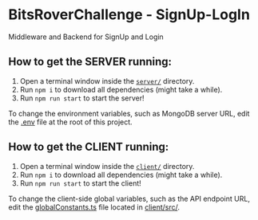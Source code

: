 # BitsRoverChallenge - SignUp-LogIn
Middleware and Backend for SignUp and Login

## How to get the SERVER running:
1. Open a terminal window inside the [`server/`](/server/) directory.
2. Run `npm i` to download all dependencies (might take a while).
3. Run `npm run start` to start the server!

To change the environment variables, such as MongoDB server URL, edit the
[.env](/.env) file at the root of this project.

## How to get the CLIENT running:
1. Open a terminal window inside the [`client/`](/client/) directory.
2. Run `npm i` to download all dependencies (might take a while).
3. Run `npm run start` to start the client!

To change the client-side global variables, such as the API endpoint URL, edit
the [globalConstants.ts](client/src/globalConstants.ts) file located in
[client/src/](client/src/).
